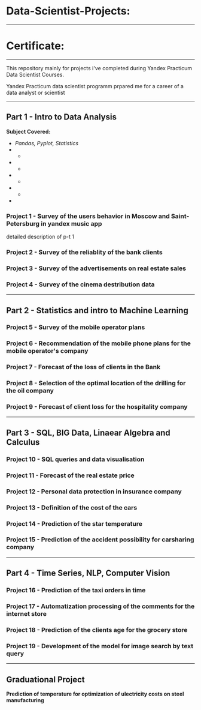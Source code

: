 # Data-Scientist-Projects:
<hr />

<h1> Certificate:</h1>

____

This repository mainly for projects i've completed during Yandex Practicum Data Scientist Courses.

Yandex Practicum data scientist programm prpared me for a career of a data analyst or scientist

<hr />

## Part 1 - Intro to Data Analysis

**Subject Covered:**

-  *Pandas, Pyplot, Statistics*
-  -
- -
- -
- -
- 

### Project 1  - Survey of the users behavior in Moscow and Saint-Petersburg in yandex music app

detailed description of p-t 1

### Project 2  - Survey of the reliablity of the bank clients


### Project 3  - Survey of the advertisements on real estate sales


### Project 4  - Survey of the cinema destribution data


<hr />

## Part 2 - Statistics and intro to Machine Learning

### Project 5 - Survey of the mobile operator plans

### Project 6  - Recommendation of the mobile phone plans for the mobile operator's company

### Project 7  - Forecast of the loss of clients in the Bank

### Project 8  - Selection of the optimal location of the drilling for the oil company

### Project 9  - Forecast of client loss for the hospitality company 

<hr />

## Part 3 - SQL, BIG Data, Linaear Algebra and Calculus

### Project 10 - SQL queries and data visualisation

### Project 11 - Forecast of the real estate price

### Project 12 - Personal data protection in insurance company

### Project 13 - Definition of the cost of the cars

### Project 14 - Prediction of the star temperature

### Project 15 - Prediction of the accident possibility for carsharing company

<hr />

## Part 4 - Time Series, NLP, Computer Vision
 
### Project 16 - Prediction of the taxi orders in time

### Project 17 - Automatization processing of the comments for the internet store

### Project 18 - Prediction of the clients age for the grocery store

### Project 19 - Development of the model for image search by text query

<hr />

## Graduational Project

**Prediction of temperature for optimization of ulectricity costs on steel manufacturing** 




